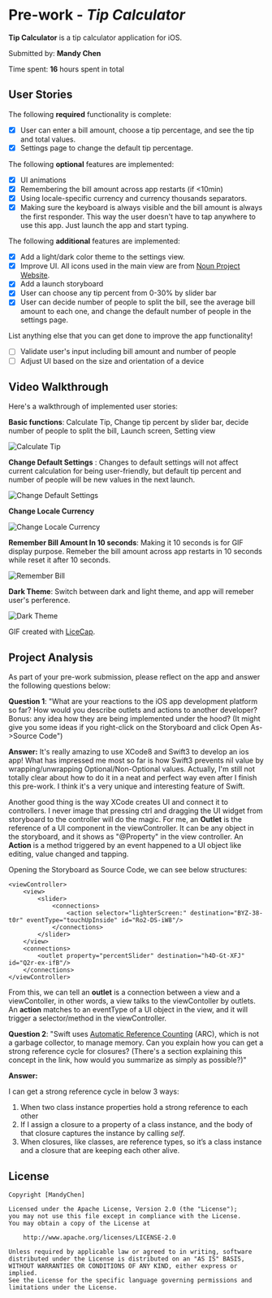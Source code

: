 # Pre-work - *Tip Calculator*

**Tip Calculator** is a tip calculator application for iOS.

Submitted by: **Mandy Chen**

Time spent: **16** hours spent in total

## User Stories

The following **required** functionality is complete:

* [x] User can enter a bill amount, choose a tip percentage, and see the tip and total values.
* [x] Settings page to change the default tip percentage.

The following **optional** features are implemented:
* [x] UI animations
* [x] Remembering the bill amount across app restarts (if <10min)
* [x] Using locale-specific currency and currency thousands separators.
* [x] Making sure the keyboard is always visible and the bill amount is always the first responder. This way the user doesn't have to tap anywhere to use this app. Just launch the app and start typing.

The following **additional** features are implemented:
* [x] Add a light/dark color theme to the settings view. 
* [x] Improve UI. All icons used in the main view are from [Noun Project Website](https://thenounproject.com/).
* [x] Add a launch storyboard
* [x] User can choose any tip percent from 0-30% by slider bar
* [x] User can decide number of people to split the bill, see the average bill amount to each one, and change the default number of people in the settings page.

List anything else that you can get done to improve the app functionality!
- [ ] Validate user's input including bill amount and number of people
- [ ] Adjust UI based on the size and orientation of a device

## Video Walkthrough 

Here's a walkthrough of implemented user stories:

**Basic functions**: Calculate Tip, Change tip percent by slider bar, decide number of people to split the bill, Launch screen, Setting view 

<img src='/GIF/calculateTip.gif' title='Calculate Tip' width='' alt='Calculate Tip' />

**Change Default Settings** : Changes to default settings will not affect current calculation for being user-friendly, but default tip percent and number of people will be new values in the next launch.

<img src='/GIF/defaultSettings.gif' title='Change Default Settings' width='' alt='Change Default Settings' />

**Change Locale Currency**

<img src='/GIF/localeCurrency.gif' title='Change Locale Currency' width='' alt='Change Locale Currency' />

**Remember Bill Amount In 10 seconds**: Making it 10 seconds is for GIF display purpose. Remeber the bill amount across app restarts in 10 seconds while reset it after 10 seconds.

<img src='/GIF/rememberBill.gif' title='Remember Bill' width='' alt='Remember Bill' />

**Dark Theme**: Switch between dark and light theme, and app will remeber user's perference.

<img src='/GIF/darkTheme.gif' title='Dark Theme' width='' alt='Dark Theme' />

GIF created with [LiceCap](http://www.cockos.com/licecap/).

## Project Analysis

As part of your pre-work submission, please reflect on the app and answer the following questions below:

**Question 1**: "What are your reactions to the iOS app development platform so far? How would you describe outlets and actions to another developer? Bonus: any idea how they are being implemented under the hood? (It might give you some ideas if you right-click on the Storyboard and click Open As->Source Code")

**Answer:** 
It's really amazing to use XCode8 and Swift3 to develop an ios app! What has impressed me most so far is how Swift3 prevents nil value by wrapping/unwrapping Optional/Non-Optional values. Actually, I'm still not totally clear about how to do it in a neat and perfect way even after I finish this pre-work. I think it's a very unique and interesting feature of Swift.

Another good thing is the way XCode creates UI and connect it to controllers. I never image that pressing ctrl and dragging the UI widget from storyboard to the controller will do the magic.
For me, an **Outlet** is the reference of a UI component in the viewController. It can be any object in the storyboard, and it shows as "@Property" in the view controller. An **Action** is a method triggered by an event happened to a UI object like editing, value changed and tapping. 

Opening the Storyboard as Source Code, we can see below structures: 

```
<viewController>
    <view>
        <slider>
            <connections>
                <action selector="lighterScreen:" destination="BYZ-38-t0r" eventType="touchUpInside" id="Ro2-DS-iW8"/>
            </connections>
        </slider>
    </view>
    <connections>
        <outlet property="percentSlider" destination="h4D-Gt-XFJ" id="Q2r-ex-ifB"/>
    </connections>
</viewController>
```
From this, we can tell an **outlet** is a connection between a view and a viewContoller, in other words, a view talks to the viewContoller by outlets. An **action** matches to an eventType of a UI object in the view, and it will trigger a selector/method in the viewController.



**Question 2**: "Swift uses [Automatic Reference Counting](https://developer.apple.com/library/content/documentation/Swift/Conceptual/Swift_Programming_Language/AutomaticReferenceCounting.html#//apple_ref/doc/uid/TP40014097-CH20-ID49) (ARC), which is not a garbage collector, to manage memory. Can you explain how you can get a strong reference cycle for closures? (There's a section explaining this concept in the link, how would you summarize as simply as possible?)"

**Answer:**

I can get a strong reference cycle in below 3 ways:
1. When two class instance properties hold a strong reference to each other
2. If I assign a closure to a property of a class instance, and the body of that closure captures the instance by calling _self_.
3. When closures, like classes, are reference types, so it’s a class instance and a closure that are keeping each other alive.


## License

    Copyright [MandyChen]

    Licensed under the Apache License, Version 2.0 (the "License");
    you may not use this file except in compliance with the License.
    You may obtain a copy of the License at

        http://www.apache.org/licenses/LICENSE-2.0

    Unless required by applicable law or agreed to in writing, software
    distributed under the License is distributed on an "AS IS" BASIS,
    WITHOUT WARRANTIES OR CONDITIONS OF ANY KIND, either express or implied.
    See the License for the specific language governing permissions and
    limitations under the License.
